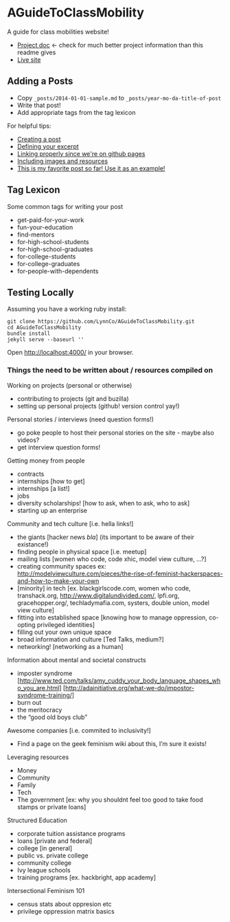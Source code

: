 # AGuideToClassMobility

A guide for class mobilities website!

* [Project doc](https://docs.google.com/document/d/11rl--pGXUjwZCk99Uypd9zCyDP7056BDkkxhazYuFz8/edit) <- check for much better project information than this readme gives
* [Live site](http://lynnco.github.io/AGuideToClassMobility/)

## Adding a Posts

* Copy `_posts/2014-01-01-sample.md` to `_posts/year-mo-da-title-of-post`
* Write that post!
* Add appropriate tags from the tag lexicon

For helpful tips:

* [Creating a post](http://jekyllrb.com/docs/posts/#creating_post_files)
* [Defining your excerpt](http://jekyllrb.com/docs/posts/#post_excerpts)
* [Linking properly since we're on github pages](http://jekyllrb.com/docs/github-pages/#project_page_url_structure)
* [Including images and resources](http://jekyllrb.com/docs/posts/#including_images_and_resources)
* [This is my favorite post so far! Use it as an example!](http://lynnco.github.io/AGuideToClassMobility/2014/01/01/howtogetinterviewsintech.html)

## Tag Lexicon
Some common tags for writing your post

* get-paid-for-your-work
* fun-your-education
* find-mentors
* for-high-school-students
* for-high-school-graduates
* for-college-students
* for-college-graduates
* for-people-with-dependents

## Testing Locally

Assuming you have a working ruby install:

    git clone https://github.com/LynnCo/AGuideToClassMobility.git
    cd AGuideToClassMobility
    bundle install
    jekyll serve --baseurl ''

Open [http://localhost:4000/](http://localhost:4000) in your browser.

### Things the need to be written about / resources compiled on

Working on projects (personal or otherwise)
* contributing to projects (git and buzilla)
* setting up personal projects (github! version control yay!)

Personal stories / interviews (need question forms!)
* go poke people to host their personal stories on the site - maybe also videos?
* get interview question forms!

Getting money from people
* contracts
* internships [how to get]
* internships [a list!]
* jobs
* diversity scholarships! [how to ask, when to ask, who to ask]
* starting up an enterprise

Community and tech culture [i.e. hella links!]
* the giants [hacker news *bla*] (its important to be aware of their existance!)
* finding people in physical space [i.e. meetup]
* mailing lists [women who code, code xhic, model view culture,  …?]
* creating community spaces ex: http://modelviewculture.com/pieces/the-rise-of-feminist-hackerspaces-and-how-to-make-your-own
* [minority] in tech [ex. blackgirlscode.com, women who code, transhack.org, http://www.digitalundivided.com/, lpfi.org, gracehopper.org/, techladymafia.com, systers, double union, model view culture]
* fitting into established space [knowing how to manage oppression, co-opting privileged identities]
* filling out your own unique space
* broad information and culture [Ted Talks, medium?]
* networking! [networking as a human]

Information about mental and societal constructs
* imposter syndrome [http://www.ted.com/talks/amy_cuddy_your_body_language_shapes_who_you_are.html] [http://adainitiative.org/what-we-do/impostor-syndrome-training/]
* burn out
* the meritocracy
* the “good old boys club”

Awesome companies [i.e. commited to inclusivity!]
* Find a page on the geek feminism wiki about this, I’m sure it exists!

Leveraging resources
* Money
* Community
* Family
* Tech
* The government [ex: why you shouldnt feel too good to take food stamps or private loans]

Structured Education
* corporate tuition assistance programs
* loans [private and federal]
* college [in general]
* public vs. private college
* community college
* Ivy league schools
* training programs [ex. hackbright, app academy]

Intersectional Feminism 101
* census stats about oppresion etc
* privilege oppression matrix basics
